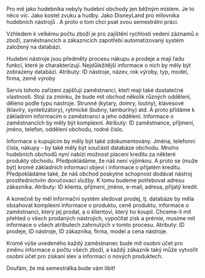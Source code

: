 
Pro mě jako hudebníka nebyly hudební obchody jen běžným místem. Je to něco víc. Jako kostel zvuku a hudby. Jako DisneyLand pro milovníka hudebních nástrojů . A proto o tom chci psat svou semestrální práci.

Vzhledem k velkému počtu zboží je pro zajištění rychlosti vedení záznamů o zboží, zaměstnancích a zákaznících zapotřebí automatizovaný systém založený na databázi.

Hudební nástroje jsou předměty procesu nákupu a prodeje a mají řadu funkcí, které je charakterizují. Nejdůležitější informace o nich by měly být zobrazeny databázi. Atributy: ID nástroje, název, rok výroby, typ, model, firma, země výroby

Servis tohoto zařízení zajišťují zaměstnanci, kteří mají také dostatečné vlastnosti. Stojí za zmínku, že bude mít obchod několik různých oddělení, děleno podle typu nástroje. Strunné (kytary, domry, loutny), klávesové (klavíry, syntetizátory), rytmické (bubny, tamburíny) atd. A proto přidáme k základním informacím o zaměstnanci a jeho oddělení. Informace o zaměstnancích by měly být komplexní. Atributy: ID zaměstnance, příjmení, jméno, telefon, oddělení obchodu, rodné číslo.

Informace o kupujícím by měly být také zdokumentovány. Jména, telefonní čísla, nákupy - by také měly být součástí databáze obchodu. Mnoho hudebních obchodů nyní nabízí možnost placení kreditu za některé produkty obchodu. Předpokládáme, že náš není výjimkou. A proto se (muže být) kromě základních informací objeví i informace o přijatém kreditu. Předpokládáme také, že náš obchod poskytne schopnost dodávat nástroj prostřednictvím doručovací služby. K tomu budeme potřebovat adresu zákazníka. Atributy: ID klienta, příjmení, jméno, e-mail, adresa, přijatý kredit.

A konečně by měl informační systém sledovat prodej, tj. databáze by měla obsahovat komplexní informace o produktu, ceně produktu, informace o zaměstnanci, který jej prodal, a o klientovi, který ho koupil. Chceme-li mít přehled o všech prodaných nástrojích, vypočítat zisk a prémie, musíme mít informace o všech atributech zahrnutých v tomto procesu. Atributy: ID prodeje, ID nástroje, ID zákazníka, firma, model a cena nástroje.

Kromě výše uvedeného každý zaměstnanec bude mít osobní účet pro změnu informace o počtu všech zboží, a každý zákazník taký může vytvořit osobní účet pro získaní slev a informací o nových produktech.

Doufám, že má semestrálka bude vám libit!
